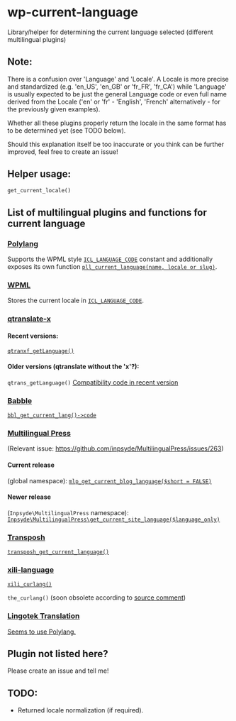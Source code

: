 # wp-current-language
Library/helper for determining the current language selected (different multilingual plugins)

## Note:

There is a confusion over 'Language' and 'Locale'. 
A Locale is more precise and standardized (e.g. 'en_US', 'en_GB' or 'fr_FR', 'fr_CA') while 'Language' is usually expected to be just the general Language code or even full name derived from the Locale ('en' or 'fr' - 'English', 'French' alternatively - for the previously given examples).

Whether all these plugins properly return the locale in the same format has to be determined yet (see TODO below).

Should this explanation itself be too inaccurate or you think can be further improved, feel free to create an issue!

## Helper usage:
```php
get_current_locale()
````

## List of multilingual plugins and functions for current language

### [Polylang](https://wordpress.org/plugins/polylang/)
Supports the WPML style 
[`ICL_LANGUAGE_CODE`](https://polylang.pro/doc/wpml-api/) constant and 
additionally exposes its own function 
[`pll_current_language(name, locale or slug)`](https://polylang.wordpress.com/documentation/documentation-for-developers/functions-reference/).


### [WPML](https://wpml.org)
Stores the current locale in 
[`ICL_LANGUAGE_CODE`](https://wpml.org/documentation/support/wpml-coding-api/).


### [qtranslate-x](https://wordpress.org/plugins/qtranslate-x/)

#### Recent versions:
[`qtranxf_getLanguage()`](https://github.com/qTranslate-Team/qtranslate-x/blob/e0e0c378308a5c1c7746357f04c41326feb05d64/qtranslate_utils.php#L465)

#### Older versions (qtranslate without the 'x'?):
`qtrans_getLanguage()` 
[Compatibility code in recent version](https://github.com/qTranslate-Team/qtranslate-x/blob/e0e0c378308a5c1c7746357f04c41326feb05d64/qtranslate_compatibility.php#L30)


### [Babble](https://github.com/Automattic/babble)
[`bbl_get_current_lang()->code`](https://github.com/Automattic/babble/blob/7f89ef408984f5399a9be8bf4394dfb4e46125b2/api.php#L519)


### [Multilingual Press](https://wordpress.org/plugins/multilingual-press/)
(Relevant issue: https://github.com/inpsyde/MultilingualPress/issues/263)

#### Current release
(global namespace):
[`mlp_get_current_blog_language($short = FALSE)`](https://github.com/inpsyde/MultilingualPress/blob/60b1b30f6ba910d04f6f6cbc8a1a9717c02529f3/src/inc/functions.php#L38)

#### Newer release
(`Inpsyde\MultilingualPress` namespace):
[`Inpsyde\MultilingualPress\get_current_site_language($language_only)`](https://github.com/inpsyde/MultilingualPress/blob/0bd4961e6fb16a76bb292c7bed52ccb5a0d42231/inc/functions.php#L323)


### [Transposh](https://wordpress.org/plugins/transposh-translation-filter-for-wordpress/)
[`transposh_get_current_language()`](https://plugins.trac.wordpress.org/browser/transposh-translation-filter-for-wordpress/tags/0.9.5/transposh.php#L1632)


### [xili-language](https://wordpress.org/plugins/xili-language/)
[`xili_curlang()`](https://plugins.trac.wordpress.org/browser/xili-language/tags/2.21.2/xili-language.php#L5214)

`the_curlang()` (soon obsolete according to [source comment](https://plugins.trac.wordpress.org/browser/xili-language/tags/2.21.2/xili-language.php#L5211))



### [Lingotek Translation](https://wordpress.org/plugins/lingotek-translation/)
[Seems to use Polylang.](https://plugins.trac.wordpress.org/browser/lingotek-translation/tags/1.2.8/admin/admin.php#L627)


## Plugin not listed here?
Please create an issue and tell me!

## TODO:
- Returned locale normalization (if required).
